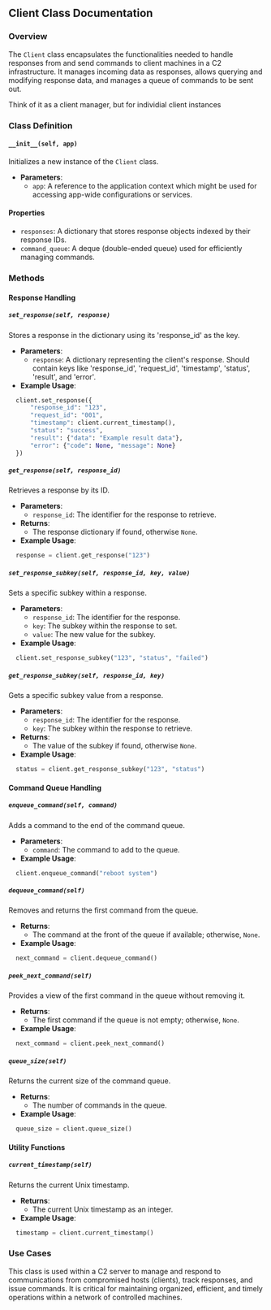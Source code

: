 
## Client Class Documentation

### Overview
The `Client` class encapsulates the functionalities needed to handle responses from and send commands to client machines in a C2 infrastructure. It manages incoming data as responses, allows querying and modifying response data, and manages a queue of commands to be sent out.

Think of it as a client manager, but for individial client instances

### Class Definition

#### `__init__(self, app)`
Initializes a new instance of the `Client` class.
- **Parameters**:
  - `app`: A reference to the application context which might be used for accessing app-wide configurations or services.

#### Properties
- `responses`: A dictionary that stores response objects indexed by their response IDs.
- `command_queue`: A deque (double-ended queue) used for efficiently managing commands.

### Methods

#### Response Handling

##### `set_response(self, response)`
Stores a response in the dictionary using its 'response_id' as the key.
- **Parameters**:
  - `response`: A dictionary representing the client's response. Should contain keys like 'response_id', 'request_id', 'timestamp', 'status', 'result', and 'error'.
- **Example Usage**:

```python
  client.set_response({
      "response_id": "123",
      "request_id": "001",
      "timestamp": client.current_timestamp(),
      "status": "success",
      "result": {"data": "Example result data"},
      "error": {"code": None, "message": None}
  })
```

##### `get_response(self, response_id)`
Retrieves a response by its ID.
- **Parameters**:
  - `response_id`: The identifier for the response to retrieve.
- **Returns**:
  - The response dictionary if found, otherwise `None`.
- **Example Usage**:
```python
  response = client.get_response("123")
```

##### `set_response_subkey(self, response_id, key, value)`
Sets a specific subkey within a response.
- **Parameters**:
  - `response_id`: The identifier for the response.
  - `key`: The subkey within the response to set.
  - `value`: The new value for the subkey.
- **Example Usage**:
```python
  client.set_response_subkey("123", "status", "failed")
```

##### `get_response_subkey(self, response_id, key)`
Gets a specific subkey value from a response.
- **Parameters**:
  - `response_id`: The identifier for the response.
  - `key`: The subkey within the response to retrieve.
- **Returns**:
  - The value of the subkey if found, otherwise `None`.
- **Example Usage**:
```python
  status = client.get_response_subkey("123", "status")
```

#### Command Queue Handling

##### `enqueue_command(self, command)`
Adds a command to the end of the command queue.
- **Parameters**:
  - `command`: The command to add to the queue.
- **Example Usage**:
```python
  client.enqueue_command("reboot system")
```

##### `dequeue_command(self)`
Removes and returns the first command from the queue.
- **Returns**:
  - The command at the front of the queue if available; otherwise, `None`.
- **Example Usage**:
```python
  next_command = client.dequeue_command()
```

##### `peek_next_command(self)`
Provides a view of the first command in the queue without removing it.
- **Returns**:
  - The first command if the queue is not empty; otherwise, `None`.
- **Example Usage**:
```python
  next_command = client.peek_next_command()
```

##### `queue_size(self)`
Returns the current size of the command queue.
- **Returns**:
  - The number of commands in the queue.
- **Example Usage**:
```python
  queue_size = client.queue_size()
```

#### Utility Functions

##### `current_timestamp(self)`
Returns the current Unix timestamp.
- **Returns**:
  - The current Unix timestamp as an integer.
- **Example Usage**:
```python
  timestamp = client.current_timestamp()
```

### Use Cases
This class is used within a C2 server to manage and respond to communications from compromised hosts (clients), track responses, and issue commands. It is critical for maintaining organized, efficient, and timely operations within a network of controlled machines.


